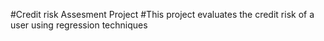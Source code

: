 #Credit risk Assesment Project
#This project evaluates the credit risk of a user using regression techniques
